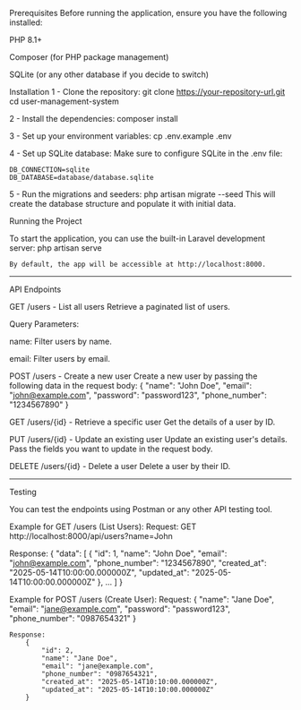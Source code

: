 Prerequisites
Before running the application, ensure you have the following installed:

PHP 8.1+

Composer (for PHP package management)

SQLite (or any other database if you decide to switch)

Installation
1 - Clone the repository:
    git clone https://your-repository-url.git
    cd user-management-system

2 - Install the dependencies:
    composer install

3 - Set up your environment variables:
    cp .env.example .env

4 - Set up SQLite database:
    Make sure to configure SQLite in the .env file:

    DB_CONNECTION=sqlite
    DB_DATABASE=database/database.sqlite

5 - Run the migrations and seeders:
    php artisan migrate --seed
    This will create the database structure and populate it with initial data.

Running the Project

To start the application, you can use the built-in Laravel development server:
    php artisan serve

    By default, the app will be accessible at http://localhost:8000.

--------------------------------------------------------------------
API Endpoints

GET /users - List all users
Retrieve a paginated list of users.

Query Parameters:

name: Filter users by name.

email: Filter users by email.


POST /users - Create a new user
Create a new user by passing the following data in the request body:
    {
        "name": "John Doe",
        "email": "john@example.com",
        "password": "password123",
        "phone_number": "1234567890"
    }

GET /users/{id} - Retrieve a specific user
Get the details of a user by ID.

PUT /users/{id} - Update an existing user
Update an existing user's details. Pass the fields you want to update in the request body.

DELETE /users/{id} - Delete a user
Delete a user by their ID.

----------------------------------------------------------------------
Testing

You can test the endpoints using Postman or any other API testing tool.

Example for GET /users (List Users):
Request:
    GET http://localhost:8000/api/users?name=John

Response:
    {
  "data": [
    {
      "id": 1,
      "name": "John Doe",
      "email": "john@example.com",
      "phone_number": "1234567890",
      "created_at": "2025-05-14T10:00:00.000000Z",
      "updated_at": "2025-05-14T10:00:00.000000Z"
    },
    ...
  ]
}


Example for POST /users (Create User):
Request:
    {
        "name": "Jane Doe",
        "email": "jane@example.com",
        "password": "password123",
        "phone_number": "0987654321"
    }

    Response:
        {
            "id": 2,
            "name": "Jane Doe",
            "email": "jane@example.com",
            "phone_number": "0987654321",
            "created_at": "2025-05-14T10:10:00.000000Z",
            "updated_at": "2025-05-14T10:10:00.000000Z"
        }







